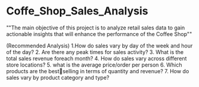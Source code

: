 # Coffe_Shop_Sales_Analysis

""The main objective of
this project is to analyze
retail sales data to gain
actionable insights that
will enhance the
performance of the
Coffee Shop""


(Recommended Analysis)
1.How do sales vary by day of the week and hour of the day?
2. Are there any peak times for sales activity?
3. What is the total sales revenue foreach month?
4. How do sales vary across different store locations?
5. what is the average price/order per person
6. Which products are the bestselling in terms of quantity and revenue?
7. How do sales vary by product category and type?
